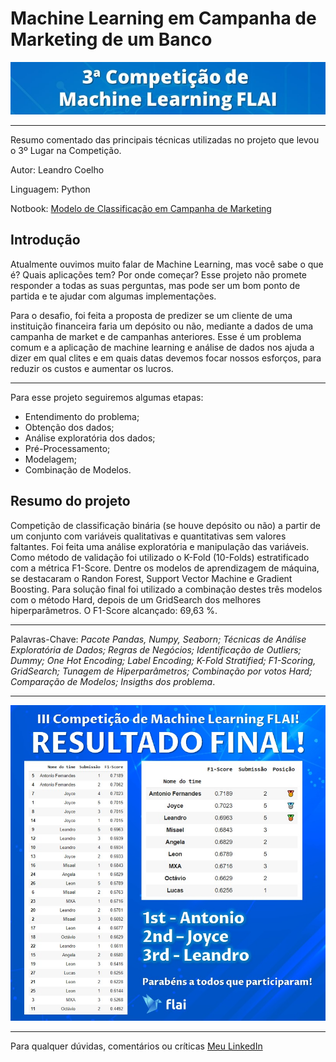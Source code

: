 # Machine Learning em Campanha de Marketing de um Banco
<p align="center">
<img src="https://raw.githubusercontent.com/LeandroCoelhos/desafio_flai/main/data/TituloCompeti%C3%A7%C3%A3o.jpg">
</p>

----

Resumo comentado das principais técnicas utilizadas no projeto que levou o 3º Lugar na Competição.

Autor: Leandro Coelho

Linguagem: Python

Notbook: [Modelo de Classificação em Campanha de Marketing](https://github.com/LeandroCoelhos/desafio_flai/blob/main/Campanha_de_Marketing_de_Banco.ipynb)


Introdução
----
Atualmente ouvimos muito falar de Machine Learning, mas você sabe o que é? Quais aplicações tem? Por onde começar?
Esse projeto não promete responder a todas as suas perguntas, mas pode ser um bom ponto de partida e te ajudar com algumas implementações.

Para o desafio, foi feita a proposta de predizer se um cliente de uma instituição financeira faria um depósito ou não, mediante a dados de uma campanha de market e de campanhas anteriores. Esse é um problema comum e a aplicação de machine learning e análise de dados nos ajuda a dizer em qual clites e em quais datas devemos focar nossos esforços, para reduzir os custos e aumentar os lucros.

----
Para esse projeto seguiremos algumas etapas:

 * Entendimento do problema;
 * Obtenção dos dados;
 * Análise exploratória dos dados;
 * Pré-Processamento;
 * Modelagem;
 * Combinação de Modelos.

Resumo do projeto
----
Competição de classificação binária (se houve depósito ou não) a partir de um conjunto com variáveis qualitativas e quantitativas sem valores faltantes. Foi feita uma análise exploratória e manipulação das variáveis. Como método de validação foi utilizado o K-Fold (10-Folds) estratificado com a métrica F1-Score. Dentre os modelos de aprendizagem de máquina, se destacaram o Randon Forest, Support Vector Machine e Gradient Boosting. Para solução final foi utilizado a combinação destes três modelos com o método Hard, depois de um GridSearch dos melhores hiperparâmetros. O F1-Score alcançado: 69,63 %.

---
Palavras-Chave: _Pacote Pandas, Numpy, Seaborn; Técnicas de Análise Exploratória de Dados; Regras de Negócios; Identificação de Outliers; Dummy; One Hot Encoding; Label Encoding; K-Fold Stratified; F1-Scoring, GridSearch; Tunagem de Hiperparâmetros; Combinação por votos Hard; Comparação de Modelos; Insigths dos problema_.

----
<p align="center">
<img src="https://raw.githubusercontent.com/LeandroCoelhos/desafio_flai/main/data/Placar%20FInal%20Flai.jpeg" />
</p>

----

Para qualquer dúvidas, comentários ou críticas
[Meu LinkedIn](https://www.linkedin.com/in/leandro-coelhos/)
